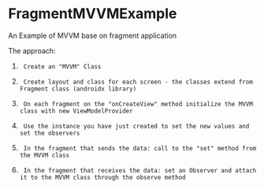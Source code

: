 # FragmentMVVMExample
An Example of MVVM base on fragment application

The approach:

1.      Create an "MVVM" Class
2.      Create layout and class for each screen - the classes extend from Fragment class (androidx library)
3.      On each fragment on the "onCreateView" method initialize the MVVM class with new ViewModelProvider
4.      Use the instance you have just created to set the new values and set the observers
5.      In the fragment that sends the data: call to the "set" method from the MVVM class
6.      In the fragment that receives the data: set an Observer and attach it to the MVVM class through the observe method
